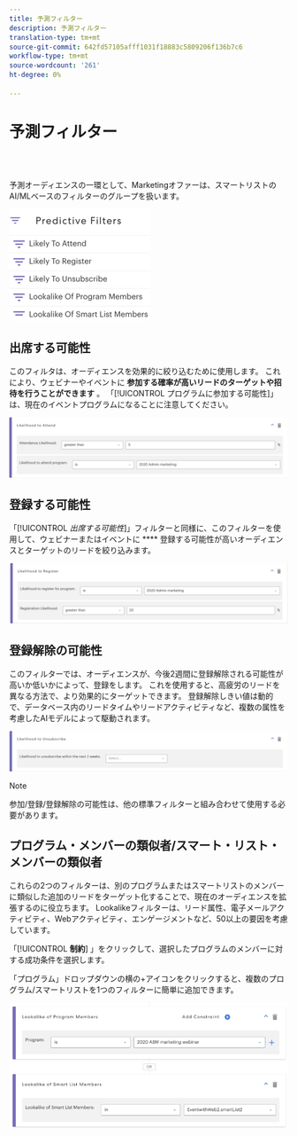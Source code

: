 ```yaml
---
title: 予測フィルター
description: 予測フィルター
translation-type: tm+mt
source-git-commit: 642fd57105afff1031f18883c5809206f136b7c6
workflow-type: tm+mt
source-wordcount: '261'
ht-degree: 0%

---
```



# 予測フィルター

<br> 

予測オーディエンスの一環として、Marketingオファーは、スマートリストのAI/MLベースのフィルターのグループを扱います。

![イメージ1](/help/sky/assets/predictive-audiences/predictive-filters/predictive-filters-1.png)

## 出席する可能性

このフィルタは、オーディエンスを効果的に絞り込むために使用します。 これにより、ウェビナーやイベントに **参加する確率が高いリードのターゲットや招待を行うことができます** 。 「[!UICONTROL プログラムに参加する可能性]」は、現在のイベントプログラムになることに注意してください。

![イメージ2](/help/sky/assets/predictive-audiences/predictive-filters/predictive-filters-2.png)

## 登録する可能性

「[!UICONTROL _出席する可能性_]」フィルターと同様に、このフィルターを使用して、ウェビナーまたはイベントに **** 登録する可能性が高いオーディエンスとターゲットのリードを絞り込みます。

![イメージ3](/help/sky/assets/predictive-audiences/predictive-filters/predictive-filters-3.png)

## 登録解除の可能性

このフィルターでは、オーディエンスが、今後2週間に登録解除される可能性が高いか低いかによって、登録をします。 これを使用すると、高疲労のリードを異なる方法で、より効果的にターゲットできます。 登録解除しきい値は動的で、データベース内のリードタイムやリードアクティビティなど、複数の属性を考慮したAIモデルによって駆動されます。

![画像4](/help/sky/assets/predictive-audiences/predictive-filters/predictive-filters-4.png)

>[!NOTE]
>
>参加/登録/登録解除の可能性は、他の標準フィルターと組み合わせて使用する必要があります。

## プログラム・メンバーの類似者/スマート・リスト・メンバーの類似者

これらの2つのフィルターは、別のプログラムまたはスマートリストのメンバーに類似した追加のリードをターゲット化することで、現在のオーディエンスを拡張するのに役立ちます。 Lookalikeフィルターは、リード属性、電子メールアクティビティ、Webアクティビティ、エンゲージメントなど、50以上の要因を考慮しています。

「[!UICONTROL **制約**] 」をクリックして、選択したプログラムのメンバーに対する成功条件を選択します。

「プログラム」ドロップダウンの横の+アイコンをクリックすると、複数のプログラム/スマートリストを1つのフィルターに簡単に追加できます。

![画像5](/help/sky/assets/predictive-audiences/predictive-filters/predictive-filters-5.png)
